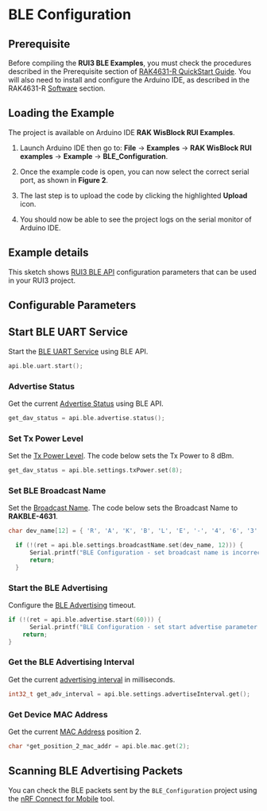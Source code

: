 # BLE Configuration

## Prerequisite

Before compiling the **RUI3 BLE Examples**, you must check the procedures described in the Prerequisite section of [RAK4631-R QuickStart Guide](/Product-Categories/WisBlock/RAK4631-R/Quickstart/#prerequisite).
You will also need to install and configure the Arduino IDE, as described in the RAK4631-R [Software](/Product-Categories/WisBlock/RAK4631-R/Quickstart/#software) section.

## Loading the Example

The project is available on Arduino IDE **RAK WisBlock RUI Examples**.

1. Launch Arduino IDE then go to: **File** -> **Examples** -> **RAK WisBlock RUI examples** -> **Example** -> **BLE_Configuration**.
 
<rk-img
  src="/assets/images/rui3/ble_examples/ble-conf-arduino.png"
  width="100%"
  caption="RAK WisBlock RUI BLE configuration example"
/>

2. Once the example code is open, you can now select the correct serial port, as shown in **Figure 2**.

<rk-img
  src="/assets/images/rui3/ble_examples/arduino-port.png"
  width="100%"
  caption="Selecting the correct serial port"
/>

3. The last step is to upload the code by clicking the highlighted **Upload** icon.

<rk-img
  src="/assets/images/rui3/ble_examples/ble-conf-upload.png"
  width="100%"
  caption="Uploading the BLE_Configuration example code"
/>

4. You should now be able to see the project logs on the serial monitor of Arduino IDE.

<rk-img
  src="/assets/images/rui3/ble_examples/ble-conf-log.png"
  width="90%"
  caption="Serial monitor BLE_Configuration log"
/>

## Example details

This sketch shows [RUI3 BLE API](/RUI3/BLE/) configuration parameters that can be used in your RUI3 project.<br>

<!--

2. Now select the BLE_Configuration project on : `File -> Examples -> RAK WisBlock RUI examples -> Example -> BLE_Configuration`. 
<rk-img
  src="/assets/images/rui3/ble_examples/ble-conf-arduino.png"
  width="100%"
  caption="RAK WisBlock RUI BLE Configuration example"
/>

3. Once the example code is open, you can now select the correct serial port, as shown in **Figure 6**.

<rk-img
  src="/assets/images/rui3/ble_examples/arduino-port.png"
  width="100%"
  caption="Selecting the correct serial port"
/>

4. The last step is to upload the code by clicking the highlighted **Upload** icon.

<rk-img
  src="/assets/images/rui3/ble_examples/ble-conf-upload.png"
  width="100%"
  caption="Uploading the BLE_Configuration example code"
/>

5. You should now be able to see the project logs on the Serial Monitor of Arduino IDE.

<rk-img
  src="/assets/images/rui3/ble_examples/ble-conf-log.png"
  width="90%"
  caption="Serial Monitor BLE_Configuration log"
/>
-->

## Configurable Parameters

## Start BLE UART Service

Start the [BLE UART Service](/RUI3/BLE/#start) using BLE API.

```c
api.ble.uart.start();
```
### Advertise Status

Get the current [Advertise Status](/RUI3/BLE/#status) using BLE API.

```c
get_dav_status = api.ble.advertise.status();
```

### Set Tx Power Level

Set the [Tx Power Level](/RUI3/BLE/#set). The code below sets the Tx Power to 8&nbsp;dBm.

```c
get_dav_status = api.ble.settings.txPower.set(8);
```

### Set BLE Broadcast Name

Set the [Broadcast Name](/RUI3/BLE/#set-3). The code below sets the Broadcast Name to **RAKBLE-4631**.

```c
char dev_name[12] = { 'R', 'A', 'K', 'B', 'L', 'E', '-', '4', '6', '3', '1', '\0' };

  if (!(ret = api.ble.settings.broadcastName.set(dev_name, 12))) {
      Serial.printf("BLE Configuration - set broadcast name is incorrect! \r\n");
      return;
  }
```
### Start the BLE Advertising

Configure the [BLE Advertising](/RUI3/BLE/#start-2) timeout.

```c
if (!(ret = api.ble.advertise.start(60))) {
      Serial.printf("BLE Configuration - set start advertise parameter is incorrect! \r\n");
    return;
}
```
### Get the BLE Advertising Interval

Get the current [advertising interval](/RUI3/BLE/#get-3) in milliseconds.

```c
int32_t get_adv_interval = api.ble.settings.advertiseInterval.get();
```

### Get Device MAC Address

Get the current [MAC Address](/RUI3/BLE/#get) position 2.
```c
char *get_position_2_mac_addr = api.ble.mac.get(2);
```

## Scanning BLE Advertising Packets

You can check the BLE packets sent by the `BLE_Configuration` project using the [nRF Connect for Mobile](https://www.nordicsemi.com/Products/Development-tools/nrf-connect-for-mobile) tool.

<rk-img
  src="/assets/images/rui3/ble_examples/ble-conf-scan.png"
  width="40%"
  caption="nRF Connect for Mobile tool scan"
/>
